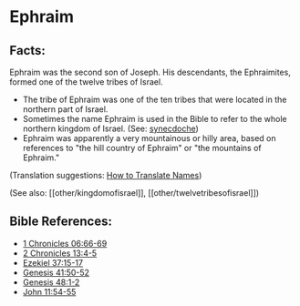 # Ephraim #

## Facts: ##

Ephraim was the second son of Joseph. His descendants, the Ephraimites, formed one of the twelve tribes of Israel.

* The tribe of Ephraim was one of the ten tribes that were located in the northern part of Israel.
* Sometimes the name Ephraim is used in the Bible to refer to the whole northern kingdom of Israel. (See: [synecdoche](en/ta-vol1/translate/man/figs-synecdoche))
* Ephraim was apparently a very mountainous or hilly area, based on references to "the hill country of Ephraim" or "the mountains of Ephraim."

(Translation suggestions: [How to Translate Names](en/ta-vol1/translate/man/translate-names))

(See also: [[other/kingdomofisrael]], [[other/twelvetribesofisrael]])

## Bible References: ##

* [1 Chronicles 06:66-69](en/tn/1ch/help/06/66)
* [2 Chronicles 13:4-5](en/tn/2ch/help/13/04)
* [Ezekiel 37:15-17](en/tn/ezk/help/37/15)
* [Genesis 41:50-52](en/tn/gen/help/41/50)
* [Genesis 48:1-2](en/tn/gen/help/48/01)
* [John 11:54-55](en/tn/jhn/help/11/54)